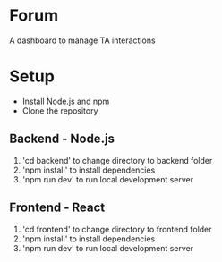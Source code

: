 # Forum
A dashboard to manage TA interactions

# Setup
- Install Node.js and npm
- Clone the repository

## Backend - Node.js
1. 'cd backend' to change directory to backend folder
2. 'npm install' to install dependencies
3. 'npm run dev' to run local development server

## Frontend - React
1. 'cd frontend' to change directory to frontend folder
2. 'npm install' to install dependencies
3. 'npm run dev' to run local development server
